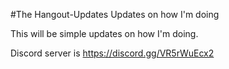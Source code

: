 #The Hangout-Updates
Updates on how I'm doing



This will be simple updates on how I'm doing.

Discord server is https://discord.gg/VR5rWuEcx2
